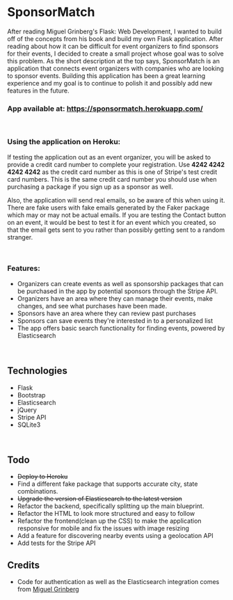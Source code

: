 # SponsorMatch
After reading Miguel Grinberg's Flask: Web Development, I wanted to build off of the concepts from his book and build my own Flask application. After reading about how it can be difficult for event organizers to find sponsors for their events, I decided to create a small project whose goal was to solve this problem. As the short description at the top says, SponsorMatch is an application that connects event organizers with companies who are looking to sponsor events. Building this application has been a great learning experience and my goal is to continue to polish it and possibly add new features in the future.
<br>
### App available at: https://sponsormatch.herokuapp.com/
<br>

### Using the application on Heroku: 
If testing the application out as an event organizer, you will be asked to provide a credit card number to complete your registration. Use **4242 4242 4242 4242** as the credit card number as this is one of Stripe's test credit card numbers. This is the same credit card number you should use when purchasing a package if you sign up as a sponsor as well. 

Also, the application will send real emails, so be aware of this when using it. There are fake users with fake emails generated by the Faker package which may or may not be actual emails. If you are testing the Contact button on an event, it would be best to test it for an event which you created, so that the email gets sent to you rather than possibly getting sent to a random stranger.

<br>

### Features:
 - Organizers can create events as well as sponsorship packages that can be purchased in the app by potential sponsors through the Stripe API. 
 - Organizers have an area where they can manage their events, make changes, and see what purchases have been made.
 - Sponsors have an area where they can review past purchases
 - Sponsors can save events they're interested in to a personalized list
 - The app offers basic search functionality for finding events, powered by Elasticsearch
 
<br>

## Technologies
 - Flask
 - Bootstrap
 - Elasticsearch
 - jQuery
 - Stripe API
 - SQLite3

<br>

## Todo
 - ~~Deploy to Heroku~~
 - Find a different fake package that supports accurate city, state combinations.
 - ~~Upgrade the version of Elasticsearch to the latest version~~
 - Refactor the backend, specifically splitting up the main blueprint.
 - Refactor the HTML to look more structured and easy to follow
 - Refactor the frontend(clean up the CSS) to make the application responsive for mobile and fix the issues with image resizing
 - Add a feature for discovering nearby events using a geolocation API
 - Add tests for the Stripe API


## Credits
  - Code for authentication as well as the Elasticsearch integration comes from [Miguel Grinberg](https://github.com/miguelgrinberg)